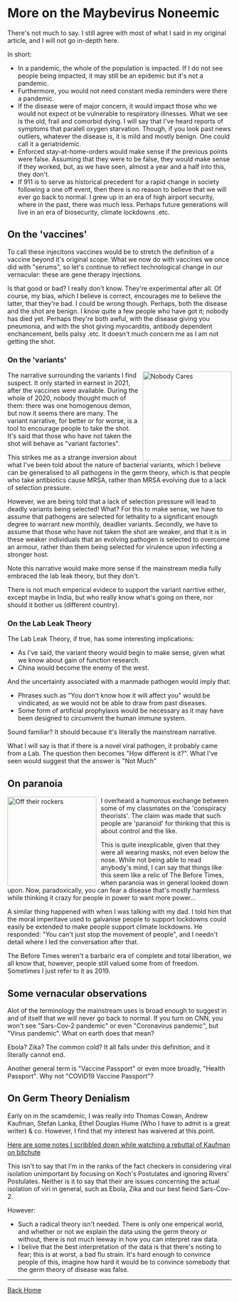 # More on the Maybevirus Noneemic

There's not much to say.
I still agree with most of what I said in my original article, and I will not go in-depth here.

In short:

* In a pandemic, the whole of the population is impacted.
If I do not see people being impacted, it may still be an epidemic but it's not a pandemic.
* Furthermore, you would not need constant media reminders were there a pandemic.
* If the disease were of major concern, it would impact those who we would not expect ot be vulnerable to respiratory illnesses.
What we see is the old, frail and comorbid dying.
I will say that I've heard reports of symptoms that paralell oxygen starvation.
Though, if you look past news outliers, whatever the disease is, it is mild and mostly benign.
One could call it a geriatridemic.
* Enforced stay-at-home-orders would make sense if the previous points were false.
Assuming that they were to be false, they would make sense if they worked, but, as we have seen, almost a year and a half into this, they don't.
* If 911 is to serve as historical precedent for a rapid change in society following a one off event, then there is no reason to believe that we will ever go back to normal.
I grew up in an era of high airport security, where in the past, there was much less.
Perhaps future generations will live in an era of biosecurity, climate lockdowns .etc.

## On the 'vaccines'

To call these injecitons vaccines would be to stretch the definition of a vaccine beyond it's original scope.
What we now do with vaccines we once did with "serums", so let's continue to reflect technological change in our vernacular: these are gene therapy injections.

Is that good or bad?
I really don't know.
They're experimental after all.
Of course, my bias, which I believe is correct, encourages me to believe the latter, that they're bad.
I could be wrong though.
Perhaps, both the disease and the shot are benign.
I know quite a few people who have got it; nobody has died yet.
Perhaps they're both awful, with the disease giving you pneumonia, and with the shot giving myocarditis, antibody dependent enchancement, bells palsy .etc.
It doesn't much concern me as I am not getting the shot.

### On the 'variants'

<img alt="Nobody Cares" src="/media/SuperMegaDeltaPlus.jpg" style="margin-left: 10px; width: 200px; height: 200px; float: right;"></img>

The narrative surrounding the variants I find suspect.
It only started in earnest in 2021, after the vaccines were available.
During the whole of 2020, nobody thought much of them: there was one homogenous demon, but now it seems there are many.
The variant narrative, for better or for worse, is a tool to encourage people to take the shot.
It's said that those who have not taken the shot will behave as "variant factories".

This strikes me as a strange inversion about what I've been told about the nature of bacterial variants, which I believe can be generalised to all pathogens in the germ theory, which is that people who take antibiotics cause MRSA, rather than MRSA evolving due to a lack of selection pressure.

However, we are being told that a lack of selection pressure will lead to deadly variants being selected! What?
For this to make sense, we have to assume that pathogens are selected for lethality to a significant enough degree to warrant new monthly, deadlier variants.
Secondly, we have to assume that those who have not taken the shot are weaker, and that it is in these weaker individuals that an evolving pathogen is selected to overcome an armour, rather than them being selected for virulence upon infecting a stronger host.

Note this narrative would make more sense if the mainstream media fully embraced the lab leak theory, but they don't.

There is not much emperical evidece to support the variant narrtive either, except maybe in India, but who really know what's going on there, nor should it bother us (different country).


### On the Lab Leak Theory

The Lab Leak Theory, if true, has some interesting implications:

* As I've said, the variant theory would begin to make sense, given what we know about gain of function research.
* China would become the enemy of the west.

And the uncertainty associated with a manmade pathogen would imply that:

* Phrases such as "You don't know how it will affect you" would be vindicated, as we would not be able to draw from past diseases.
* Some form of artificial prophylaxis would be necessary as it may have been designed to circumvent the human immune system.

Sound familiar?
It should because it's literally the mainstream narrative.

What I will say is that if there is a novel viral pathogen, it probably came from a Lab.
The question then becomes "How different is it?".
What I've seen would suggest that the answer is "Not Much"

## On paranoia

<img alt="Off their rockers" src="/media/ConspiracyTheoriesHaveRottedYourBrain.jpg" style="margin-right: 10px; width: 200px; height: 200px; float: left;"></img>

I overheard a humorous exchange between some of my classmates on the 'conspiracy theorists'.
The claim was made that such people are 'paranoid' for thinking that this is about control and the like.

This is quite inexplicable, given that they were all wearing masks, not even below the nose.
While not being able to read anybody's mind, I can say that things like this seem like a relic of The Before Times, when paranoia was in general looked down upon.
Now, paradoxically, you can fear a disease that's mostly harmless while thinking it crazy for people in power to want more power...

A similar thing happened with when I was talking with my dad.
I told him that the moral imperitave used to galvanise people to support lockdowns could easily be extended to make people support climate lockdowns.
He responded: "You can't just stop the movement of people", and I needn't detail where I led the conversation after that.

The Before Times weren't a barbaric era of complete and total liberation, we all know that, however, people still valued some from of freedom.
Sometimes I just refer to it as 2019.

## Some vernacular observations

Alot of the terminology the mainstream uses is broad enough to suggest in and of itself that we will never go back to normal.
If you turn on CNN, you won't see "Sars-Cov-2 pandemic" or even "Coronavirus pandemic", but "Virus pandemic".
What on earth does that mean?

Ebola? Zika? The common cold? It all falls under this definition, and it literally cannot end.

Another general term is "Vaccine Passport" or even more broadly, "Health Passport".
Why not "COVID19 Vaccine Passport"?

## On Germ Theory Denialism

Early on in the scamdemic, I was really into Thomas Cowan, Andrew Kaufman, Stefan Lanka, Ethel Douglas Hume (Who I have to admit is a great writer) & co.
However, I find that my interest has waivered at this point.

[Here are some notes I scribbled down while watching a rebuttal of Kaufman on bitchute](why-kaufman-is-wrong.html)

This isn't to say that I'm in the ranks of the fact checkers in considering viral isolation unimportant by focusing on Koch's Postulates and ignoring Rivers' Postulates.
Neither is it to say that their are issues concerning the actual isolation of viri in general, such as Ebola, Zika and our best fieind Sars-Cov-2.

However:

* Such a radical theory isn't needed.
There is only one emperical world, and whether or not we explain the data using the germ theory or without, there is not much leeway in how you can interpret raw data.
* I belive that the best interpretation of the data is that there's noting to fear; this is at worst, a bad flu strain.
It's hard enough to convince people of this, imagine how hard it would be to convince somebody that the germ theory of disease was false.

---

[Back Home](index.html)
